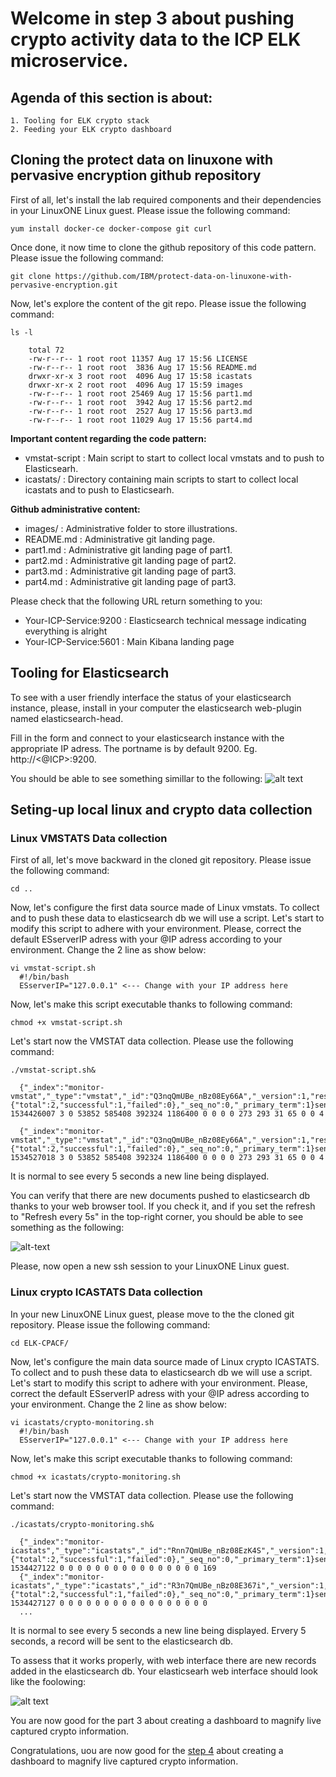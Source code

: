 # Welcome in step 3 about pushing crypto activity data to the ICP ELK microservice.
    
## Agenda of this section is about:
    1. Tooling for ELK crypto stack
    2. Feeding your ELK crypto dashboard

## Cloning the protect data on linuxone with pervasive encryption github repository

First of all, let's install the lab required components and their dependencies in your LinuxONE Linux guest. Please issue the following command:
```
yum install docker-ce docker-compose git curl
```

Once done, it now time to clone the github repository of this code pattern. Please issue the following command:
```
git clone https://github.com/IBM/protect-data-on-linuxone-with-pervasive-encryption.git
```

Now, let's explore the content of the git repo. Please issue the following command:
```
ls -l

    total 72
    -rw-r--r-- 1 root root 11357 Aug 17 15:56 LICENSE
    -rw-r--r-- 1 root root  3836 Aug 17 15:56 README.md
    drwxr-xr-x 3 root root  4096 Aug 17 15:58 icastats
    drwxr-xr-x 2 root root  4096 Aug 17 15:59 images
    -rw-r--r-- 1 root root 25469 Aug 17 15:56 part1.md
    -rw-r--r-- 1 root root  3942 Aug 17 15:56 part2.md
    -rw-r--r-- 1 root root  2527 Aug 17 15:56 part3.md
    -rw-r--r-- 1 root root 11029 Aug 17 15:56 part4.md
```

**Important content regarding the code pattern:**
* vmstat-script    : Main script to start to collect local vmstats and to push to Elasticsearh.
* icastats/         : Directory containing main scripts to start to collect local icastats and to push to Elasticsearh.

**Github administrative content:**
* images/     : Administrative folder to store illustrations.
* README.md   : Administrative git landing page.
* part1.md    : Administrative git landing page of part1.
* part2.md    : Administrative git landing page of part2.
* part3.md    : Administrative git landing page of part3.
* part4.md    : Administrative git landing page of part3.

Please check that the following URL return something to you:
* Your-ICP-Service:9200  : Elasticsearch technical message indicating everything is alright
* Your-ICP-Service:5601  : Main Kibana landing page

## Tooling for Elasticsearch
To see with a user friendly interface the status of your elasticsearch instance, please, install in your computer the elasticsearch web-plugin named elasticsearch-head. 

Fill in the form and connect to your elasticsearch instance with the appropriate IP adress. The portname is by default 9200.
Eg. http://<@ICP>:9200. 
  
You should be able to see something simillar to the following:
![alt text](https://github.com/IBM/protect-data-on-linuxone-with-pervasive-encryption/blob/master/images/elasticsearch-tool.png)

## Seting-up local linux and crypto data collection

### Linux VMSTATS Data collection
First of all, let's move backward in the cloned git repository. Please issue the following command:
```
cd ..
```

Now, let's configure the first data source made of Linux vmstats. To collect and to push these data to elasticsearch db we will use a script. Let's start to modify this script to adhere with your environment. Please, correct the default ESserverIP adress with your @IP adress according to your environment. Change the 2 line as show below:
```
vi vmstat-script.sh
  #!/bin/bash
  ESserverIP="127.0.0.1" <--- Change with your IP address here
```

Now, let's make this script executable thanks to following command:
```
chmod +x vmstat-script.sh
```

Let's start now the VMSTAT data collection. Please use the following command:
```
./vmstat-script.sh&

  {"_index":"monitor-vmstat","_type":"vmstat","_id":"Q3nqQmUBe_nBz08Ey66A","_version":1,"result":"created","_shards":{"total":2,"successful":1,"failed":0},"_seq_no":0,"_primary_term":1}sendToES 1534426007 3 0 53852 585408 392324 1186400 0 0 0 0 273 293 31 65 0 0 4

  {"_index":"monitor-vmstat","_type":"vmstat","_id":"Q3nqQmUBe_nBz08Ey66A","_version":1,"result":"created","_shards":{"total":2,"successful":1,"failed":0},"_seq_no":0,"_primary_term":1}sendToES 1534527018 3 0 53852 585408 392324 1186400 0 0 0 0 273 293 31 65 0 0 4
```
It is normal to see every 5 seconds a new line being displayed.

You can verify that there are new documents pushed to elasticsearch db thanks to your web browser tool. If you check it, and if you set the refresh to "Refresh every 5s" in the top-right corner, you should be able to see something as the following:

![alt-text](https://github.com/IBM/protect-data-on-linuxone-with-pervasive-encryption/blob/master/images/elasticsearch-tool-vmstat.png)


Please, now open a new ssh session to your LinuxONE Linux guest.

### Linux crypto ICASTATS Data collection

In your new LinuxONE Linux guest, please move to the the cloned git repository. Please issue the following command:
```
cd ELK-CPACF/
```

Now, let's configure the main data source made of Linux crypto ICASTATS. To collect and to push these data to elasticsearch db we will use a script. Let's start to modify this script to adhere with your environment. Please, correct the default ESserverIP adress with your @IP adress according to your environment. Change the 2 line as show below:
```
vi icastats/crypto-monitoring.sh
  #!/bin/bash
  ESserverIP="127.0.0.1" <--- Change with your IP address here
```

Now, let's make this script executable thanks to following command:
```
chmod +x icastats/crypto-monitoring.sh
```

Let's start now the VMSTAT data collection. Please use the following command:
```
./icastats/crypto-monitoring.sh&

  {"_index":"monitor-icastats","_type":"icastats","_id":"Rnn7QmUBe_nBz08EzK4S","_version":1,"result":"created","_shards":{"total":2,"successful":1,"failed":0},"_seq_no":0,"_primary_term":1}sendToES 1534427122 0 0 0 0 0 0 0 0 0 0 0 0 0 0 0 0 169
  {"_index":"monitor-icastats","_type":"icastats","_id":"R3n7QmUBe_nBz08E367i","_version":1,"result":"created","_shards":{"total":2,"successful":1,"failed":0},"_seq_no":0,"_primary_term":1}sendToES 1534427127 0 0 0 0 0 0 0 0 0 0 0 0 0 0 0 0 0
  ...
```

It is normal to see every 5 seconds a new line being displayed. Ervery 5 seconds, a record will be sent to the elasticsearch db. 

To assess that it works properly, with web interface there are new records added in the elasticsearch db.
Your elasticsearh web interface should look like the foolowing:

![alt text](https://github.com/IBM/protect-data-on-linuxone-with-pervasive-encryption/blob/master/images//elasticsearch-tool-vmstat-icastats.png)

You are now good for the part 3 about creating a dashboard to magnify live captured crypto information.


Congratulations, uou are now good for the [step 4](https://github.com/IBM/protect-data-on-linuxone-with-pervasive-encryption/edit/master/part4.md) about creating a dashboard to magnify live captured crypto information.
